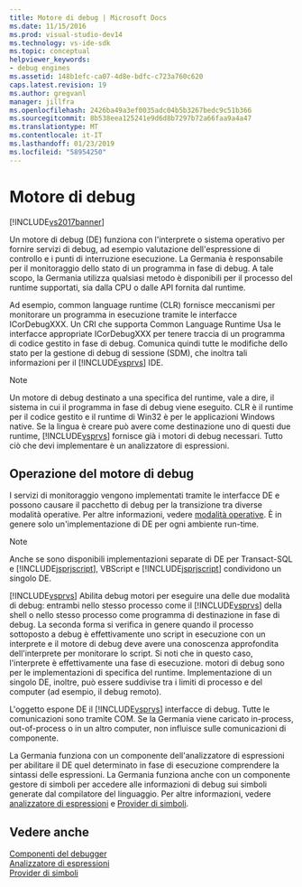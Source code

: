 ```yaml
---
title: Motore di debug | Microsoft Docs
ms.date: 11/15/2016
ms.prod: visual-studio-dev14
ms.technology: vs-ide-sdk
ms.topic: conceptual
helpviewer_keywords:
- debug engines
ms.assetid: 148b1efc-ca07-4d8e-bdfc-c723a760c620
caps.latest.revision: 19
ms.author: gregvanl
manager: jillfra
ms.openlocfilehash: 2426ba49a3ef0035adc04b5b3267bedc9c51b366
ms.sourcegitcommit: 8b538eea125241e9d6d8b7297b72a66faa9a4a47
ms.translationtype: MT
ms.contentlocale: it-IT
ms.lasthandoff: 01/23/2019
ms.locfileid: "58954250"
---
```

# <a name="debug-engine"></a>Motore di debug
[!INCLUDE[vs2017banner](../../includes/vs2017banner.md)]

Un motore di debug (DE) funziona con l'interprete o sistema operativo per fornire servizi di debug, ad esempio valutazione dell'espressione di controllo e i punti di interruzione esecuzione. La Germania è responsabile per il monitoraggio dello stato di un programma in fase di debug. A tale scopo, la Germania utilizza qualsiasi metodo è disponibili per il processo del runtime supportati, sia dalla CPU o dalle API fornita dal runtime.  
  
 Ad esempio, common language runtime (CLR) fornisce meccanismi per monitorare un programma in esecuzione tramite le interfacce ICorDebugXXX. Un CRI che supporta Common Language Runtime Usa le interfacce appropriate ICorDebugXXX per tenere traccia di un programma di codice gestito in fase di debug. Comunica quindi tutte le modifiche dello stato per la gestione di debug di sessione (SDM), che inoltra tali informazioni per il [!INCLUDE[vsprvs](../../includes/vsprvs-md.md)] IDE.  
  
> [!NOTE]
>  Un motore di debug destinato a una specifica del runtime, vale a dire, il sistema in cui il programma in fase di debug viene eseguito. CLR è il runtime per il codice gestito e il runtime di Win32 è per le applicazioni Windows native. Se la lingua è creare può avere come destinazione uno di questi due runtime, [!INCLUDE[vsprvs](../../includes/vsprvs-md.md)] fornisce già i motori di debug necessari. Tutto ciò che devi implementare è un analizzatore di espressioni.  
  
## <a name="debug-engine-operation"></a>Operazione del motore di debug  
 I servizi di monitoraggio vengono implementati tramite le interfacce DE e possono causare il pacchetto di debug per la transizione tra diverse modalità operative. Per altre informazioni, vedere [modalità operative](../../extensibility/debugger/operational-modes.md). È in genere solo un'implementazione di DE per ogni ambiente run-time.  
  
> [!NOTE]
>  Anche se sono disponibili implementazioni separate di DE per Transact-SQL e [!INCLUDE[jsprjscript](../../includes/jsprjscript-md.md)], VBScript e [!INCLUDE[jsprjscript](../../includes/jsprjscript-md.md)] condividono un singolo DE.  
  
 [!INCLUDE[vsprvs](../../includes/vsprvs-md.md)] Abilita debug motori per eseguire una delle due modalità di debug: entrambi nello stesso processo come il [!INCLUDE[vsprvs](../../includes/vsprvs-md.md)] della shell o nello stesso processo come programma di destinazione in fase di debug. La seconda forma si verifica in genere quando il processo sottoposto a debug è effettivamente uno script in esecuzione con un interprete e il motore di debug deve avere una conoscenza approfondita dell'interprete per monitorare lo script. Si noti che in questo caso, l'interprete è effettivamente una fase di esecuzione. motori di debug sono per le implementazioni di specifica del runtime. Implementazione di un singolo DE, inoltre, può essere suddivise tra i limiti di processo e del computer (ad esempio, il debug remoto).  
  
 L'oggetto espone DE il [!INCLUDE[vsprvs](../../includes/vsprvs-md.md)] interfacce di debug. Tutte le comunicazioni sono tramite COM. Se la Germania viene caricato in-process, out-of-process o in un altro computer, non influisce sulle comunicazioni di componente.  
  
 La Germania funziona con un componente dell'analizzatore di espressioni per abilitare il DE quel determinato in fase di esecuzione comprendere la sintassi delle espressioni. La Germania funziona anche con un componente gestore di simboli per accedere alle informazioni di debug sui simboli generate dal compilatore del linguaggio. Per altre informazioni, vedere [analizzatore di espressioni](../../extensibility/debugger/expression-evaluator.md) e [Provider di simboli](../../extensibility/debugger/symbol-provider.md).  
  
## <a name="see-also"></a>Vedere anche  
 [Componenti del debugger](../../extensibility/debugger/debugger-components.md)   
 [Analizzatore di espressioni](../../extensibility/debugger/expression-evaluator.md)   
 [Provider di simboli](../../extensibility/debugger/symbol-provider.md)
